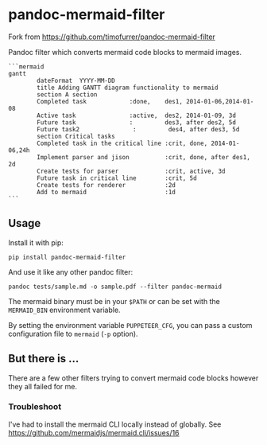 # pandoc-mermaid-filter

Fork from https://github.com/timofurrer/pandoc-mermaid-filter

Pandoc filter which converts mermaid code blocks to mermaid images.

````
```mermaid
gantt
        dateFormat  YYYY-MM-DD
        title Adding GANTT diagram functionality to mermaid
        section A section
        Completed task            :done,    des1, 2014-01-06,2014-01-08
        Active task               :active,  des2, 2014-01-09, 3d
        Future task               :         des3, after des2, 5d
        Future task2               :         des4, after des3, 5d
        section Critical tasks
        Completed task in the critical line :crit, done, 2014-01-06,24h
        Implement parser and jison          :crit, done, after des1, 2d
        Create tests for parser             :crit, active, 3d
        Future task in critical line        :crit, 5d
        Create tests for renderer           :2d
        Add to mermaid                      :1d
```
````

## Usage

Install it with pip:

```
pip install pandoc-mermaid-filter
```

And use it like any other pandoc filter:

```
pandoc tests/sample.md -o sample.pdf --filter pandoc-mermaid
```

The mermaid binary must be in your `$PATH` or can be set with the
`MERMAID_BIN` environment variable.

By setting the environment variable `PUPPETEER_CFG`, you can pass a custom
configuration file to `mermaid` (`-p` option).

## But there is ...

There are a few other filters trying to convert mermaid code blocks however
they all failed for me.

### Troubleshoot

I've had to install the mermaid CLI locally instead of globally. See https://github.com/mermaidjs/mermaid.cli/issues/16
